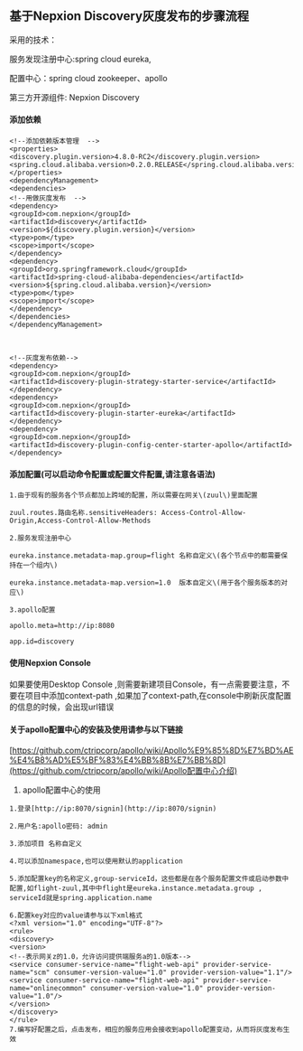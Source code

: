 ## 基于Nepxion Discovery灰度发布的步骤流程

采用的技术：

服务发现注册中心:spring cloud eureka,

配置中心：spring cloud zookeeper、apollo

第三方开源组件: Nepxion Discovery

#### 添加依赖

```
<!--添加依赖版本管理  -->
<properties>
<discovery.plugin.version>4.8.0-RC2</discovery.plugin.version>
<spring.cloud.alibaba.version>0.2.0.RELEASE</spring.cloud.alibaba.version>
</properties>
<dependencyManagement>
<dependencies>
<!--用做灰度发布  -->
<dependency>
<groupId>com.nepxion</groupId>
<artifactId>discovery</artifactId>
<version>${discovery.plugin.version}</version>
<type>pom</type>
<scope>import</scope>
</dependency>
<dependency>
<groupId>org.springframework.cloud</groupId>
<artifactId>spring-cloud-alibaba-dependencies</artifactId>
<version>${spring.cloud.alibaba.version}</version>
<type>pom</type>
<scope>import</scope>
</dependency>
</dependencies>
</dependencyManagement>



<!--灰度发布依赖-->
<dependency>
<groupId>com.nepxion</groupId>
<artifactId>discovery-plugin-strategy-starter-service</artifactId>
</dependency>
<dependency>
<groupId>com.nepxion</groupId>
<artifactId>discovery-plugin-starter-eureka</artifactId>
</dependency>
<dependency>
<groupId>com.nepxion</groupId>
<artifactId>discovery-plugin-config-center-starter-apollo</artifactId>
</dependency>
```

#### 添加配置\(可以启动命令配置或配置文件配置,请注意各语法\)

```
1.由于现有的服务各个节点都加上跨域的配置，所以需要在网关\(zuul\)里面配置

zuul.routes.路由名称.sensitiveHeaders: Access-Control-Allow-Origin,Access-Control-Allow-Methods

2.服务发现注册中心

eureka.instance.metadata-map.group=flight 名称自定义\(各个节点中的都需要保持在一个组内\)

eureka.instance.metadata-map.version=1.0  版本自定义\(用于各个服务版本的对应\)

3.apollo配置

apollo.meta=http://ip:8080

app.id=discovery
```

#### 使用Nepxion   Console

如果要使用Desktop Console ,则需要新建项目Console，有一点需要要注意，不要在项目中添加context-path ,如果加了context-path,在console中刷新灰度配置的信息的时候，会出现url错误

#### 关于apollo配置中心的安装及使用请参与以下链接

[https://github.com/ctripcorp/apollo/wiki/Apollo%E9%85%8D%E7%BD%AE%E4%B8%AD%E5%BF%83%E4%BB%8B%E7%BB%8D](https://github.com/ctripcorp/apollo/wiki/Apollo配置中心介绍)

1. apollo配置中心的使用

```
1.登录[http://ip:8070/signin](http://ip:8070/signin)

2.用户名:apollo密码: admin

3.添加项目 名称自定义

4.可以添加namespace,也可以使用默认的application

5.添加配置key的名称定义,group-serviceId，这些都是在各个服务配置文件或启动参数中配置,如flight-zuul,其中中flight是eureka.instance.metadata.group , serviceId就是spring.application.name

6.配置key对应的value请参与以下xml格式
<?xml version="1.0" encoding="UTF-8"?>
<rule>
<discovery>
<version>
<!--表示网关z的1.0，允许访问提供端服务a的1.0版本-->
<service consumer-service-name="flight-web-api" provider-service-name="scm" consumer-version-value="1.0" provider-version-value="1.1"/>
<service consumer-service-name="flight-web-api" provider-service-name="onlinecommon" consumer-version-value="1.0" provider-version-value="1.0"/>
</version>
</discovery>
</rule>
7.编写好配置之后，点击发布，相应的服务应用会接收到apollo配置变动，从而将灰度发布生效
```

```

```

```
   
```



